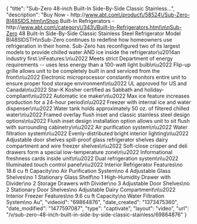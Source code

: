 {
    "title": "Sub-Zero 48-inch Built-In Side-By-Side Classic Stainless...",
    "description": "Buy Now - http:\/\/www.abt.com\/product\/58524\/Sub-Zero-BI48SIDS.html\nShop Built-In Refrigerators - http:\/\/www.abt.com\/category\/343\/Built-In-Refrigerators.html\n\nSub-Zero 48 Built-In Side-By-Side Classic Stainless Steel Refrigerator Model BI48SIDSTH\nSub-Zero continues to redefine how homeowners use refrigeration in their home. Sub-Zero has reconfigured two of its largest models to provide chilled water AND ice inside the refrigerator\u2014an industry first.\nFeatures:\n\u2022 Meets strict Department of energy requirements -- uses less energy than a 100-watt light bulb\n\u2022 Flip-up grille allows unit to be completely built in and serviced from the front\n\u2022 Electronic microprocessor constantly monitors entire unit to ensure proper food storage environment\n\u2022 UL approved for US and Canada\n\u2022 Star-K Kosher certified as Sabbath and holiday-compliant\n\u2022 Automatic ice maker\n\u2022 Max ice feature increases production for a 24-hour period\n\u2022 Freezer with internal ice and water dispenser\n\u2022 Water tank holds approximately 50 oz. of filtered chilled water\n\u2022 Framed overlay flush inset and classic stainless steel design options\n\u2022 Flush inset design installation option allows unit to sit flush with surrounding cabinetry\n\u2022 Air purification system\n\u2022 Water filtration system\n\u2022 Evenly-distributed bright interior lighting\n\u2022 Adjustable door shelves spill-proof glass refrigerator shelves dairy compartment and wire freezer shelves\n\u2022 Soft-close crisper and deli drawers form a special low-temperature zone\n\u2022 Informational freshness cards inside unit\n\u2022 Dual refrigeration system\n\u2022 Illuminated touch control panel\n\u2022 Interior Refrigerator Features\no 18.6 cu ft Capacity\no Air Purification System\no 4 Adjustable Glass Shelves\no 1 Stationary Glass Shelf\no 1 High-Humidity Drawer with Divider\no 2 Storage Drawers with Divider\no 3 Adjustable Door Shelves\no 2 Stationary Door Shelves\no Adjustable Dairy Compartment\n\u2022 Interior Freezer Features\no 9.6 cu ft Capacity\no Water Filtration System\no Au",
    "videoid": "69864876",
    "date_created": "1373475360",
    "date_modified": "1477597087",
    "type": "captivate",
    "layout": "video",
    "url": "\/v\/sub-zero-48-inch-built-in-side-by-side-classic-stainless\/69864876"
}